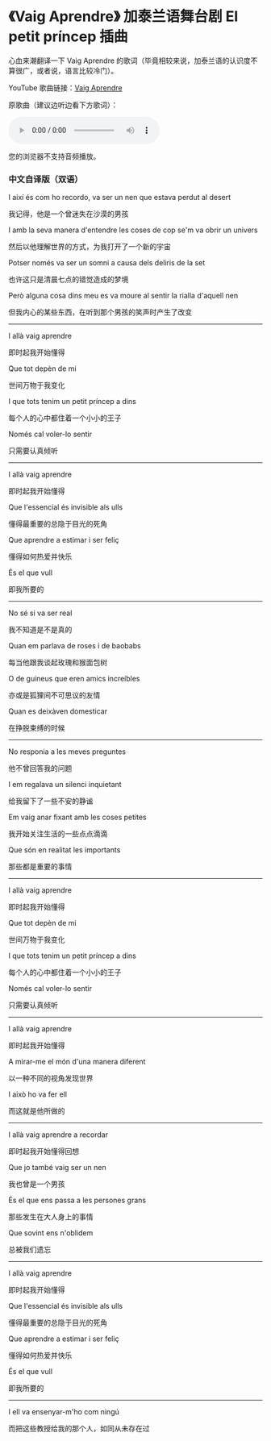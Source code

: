 # 《Vaig Aprendre》 加泰兰语舞台剧 El petit príncep 插曲

心血来潮翻译一下 Vaig Aprendre 的歌词（毕竟相较来说，加泰兰语的认识度不算很广，或者说，语言比较冷门）。

YouTube 歌曲链接：[Vaig Aprendre](https://youtu.be/J0fyNiYIgEc)

原歌曲（建议边听边看下方歌词）：

<audio controls="controls"><source type="audio/mp3" src="https://blog.zminutes.com/resources/Vaig Aprendre.mp3"></source>   <source type="audio/ogg" src="filename.ogg"></source><p>您的浏览器不支持音频播放。</p> </audio>

### 中文自译版（双语）

I així és com ho recordo, va ser un nen que estava perdut al desert

我记得，他是一个曾迷失在沙漠的男孩

I amb la seva manera d'entendre les coses de cop se'm va obrir un univers

然后以他理解世界的方式，为我打开了一个新的宇宙

Potser només va ser un somni a causa dels deliris de la set

也许这只是清晨七点的错觉造成的梦境

Però alguna cosa dins meu es va moure al sentir la rialla d'aquell nen

但我内心的某些东西，在听到那个男孩的笑声时产生了改变

----

I allà vaig aprendre

即时起我开始懂得

Que tot depèn de mi

世间万物于我变化

I que tots tenim un petit príncep a dins

每个人的心中都住着一个小小的王子

Només cal voler-lo sentir

只需要认真倾听

----

I allà vaig aprendre

即时起我开始懂得

Que l'essencial és invisible als ulls

懂得最重要的总隐于目光的死角

Que aprendre a estimar i ser feliç

懂得如何热爱并快乐

És el que vull

即我所要的

----

No sé si va ser real

我不知道是不是真的

Quan em parlava de roses i de baobabs

每当他跟我谈起玫瑰和猴面包树

O de guineus que eren amics increíbles

亦或是狐狸间不可思议的友情

Quan es deixàven domesticar

在挣脱束缚的时候

----

No responia a les meves preguntes

他不曾回答我的问题

I em regalava un silenci inquietant

给我留下了一些不安的静谧

Em vaig anar fixant amb les coses petites

我开始关注生活的一些点点滴滴

Que són en realitat les importants

那些都是重要的事情

----

I allà vaig aprendre

即时起我开始懂得

Que tot depèn de mi

世间万物于我变化

I que tots tenim un petit príncep a dins

每个人的心中都住着一个小小的王子

Només cal voler-lo sentir

只需要认真倾听

---

I allà vaig aprendre

即时起我开始懂得

A mirar-me el món d'una manera diferent

以一种不同的视角发现世界

I això ho va fer ell

而这就是他所做的

---

I allà vaig aprendre a recordar

即时起我开始懂得回想

Que jo també vaig ser un nen

我也曾是一个男孩

És el que ens passa a les persones grans

那些发生在大人身上的事情

Que sovint ens n'oblidem

总被我们遗忘

----

I allà vaig aprendre

即时起我开始懂得

Que l'essencial és invisible als ulls

懂得最重要的总隐于目光的死角

Que aprendre a estimar i ser feliç

懂得如何热爱并快乐

És el que vull

即我所要的

----

I ell va ensenyar-m'ho com ningú

而把这些教授给我的那个人，如同从未存在过